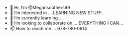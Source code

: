 - 👋 Hi, I’m @Megansouthers99
- 👀 I’m interested in ... LEARNING NEW STUFF.
- 🌱 I’m currently learning ... 
- 💞️ I’m looking to collaborate on ... EVERYTHING I CAN...
- 📫 How to reach me ... 678-780-0614

<!---
Megansouthers99/Megansouthers99 is a ✨ special ✨ repository because its `README.md` (this file) appears on your GitHub profile.
You can click the Preview link to take a look at your changes.
--->
